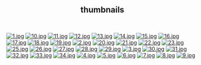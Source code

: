 <h2 align="center">thumbnails</h2>

<br/>


[![1.jpg](https://raw.githubusercontent.com/arsildo/wallpapers/main/thumbnails/1.jpg)](https://raw.githubusercontent.com/arsildo/wallpapers/main/wallpapers/1.jpg)
[![10.jpg](https://raw.githubusercontent.com/arsildo/wallpapers/main/thumbnails/10.jpg)](https://raw.githubusercontent.com/arsildo/wallpapers/main/wallpapers/10.jpg)
[![11.jpg](https://raw.githubusercontent.com/arsildo/wallpapers/main/thumbnails/11.jpg)](https://raw.githubusercontent.com/arsildo/wallpapers/main/wallpapers/11.jpg)
[![12.jpg](https://raw.githubusercontent.com/arsildo/wallpapers/main/thumbnails/12.jpg)](https://raw.githubusercontent.com/arsildo/wallpapers/main/wallpapers/12.jpg)
[![13.jpg](https://raw.githubusercontent.com/arsildo/wallpapers/main/thumbnails/13.jpg)](https://raw.githubusercontent.com/arsildo/wallpapers/main/wallpapers/13.jpg)
[![14.jpg](https://raw.githubusercontent.com/arsildo/wallpapers/main/thumbnails/14.jpg)](https://raw.githubusercontent.com/arsildo/wallpapers/main/wallpapers/14.jpg)
[![15.jpg](https://raw.githubusercontent.com/arsildo/wallpapers/main/thumbnails/15.jpg)](https://raw.githubusercontent.com/arsildo/wallpapers/main/wallpapers/15.jpg)
[![16.jpg](https://raw.githubusercontent.com/arsildo/wallpapers/main/thumbnails/16.jpg)](https://raw.githubusercontent.com/arsildo/wallpapers/main/wallpapers/16.jpg)
[![17.jpg](https://raw.githubusercontent.com/arsildo/wallpapers/main/thumbnails/17.jpg)](https://raw.githubusercontent.com/arsildo/wallpapers/main/wallpapers/17.jpg)
[![18.jpg](https://raw.githubusercontent.com/arsildo/wallpapers/main/thumbnails/18.jpg)](https://raw.githubusercontent.com/arsildo/wallpapers/main/wallpapers/18.jpg)
[![19.jpg](https://raw.githubusercontent.com/arsildo/wallpapers/main/thumbnails/19.jpg)](https://raw.githubusercontent.com/arsildo/wallpapers/main/wallpapers/19.jpg)
[![2.jpg](https://raw.githubusercontent.com/arsildo/wallpapers/main/thumbnails/2.jpg)](https://raw.githubusercontent.com/arsildo/wallpapers/main/wallpapers/2.jpg)
[![20.jpg](https://raw.githubusercontent.com/arsildo/wallpapers/main/thumbnails/20.jpg)](https://raw.githubusercontent.com/arsildo/wallpapers/main/wallpapers/20.jpg)
[![21.jpg](https://raw.githubusercontent.com/arsildo/wallpapers/main/thumbnails/21.jpg)](https://raw.githubusercontent.com/arsildo/wallpapers/main/wallpapers/21.jpg)
[![22.jpg](https://raw.githubusercontent.com/arsildo/wallpapers/main/thumbnails/22.jpg)](https://raw.githubusercontent.com/arsildo/wallpapers/main/wallpapers/22.jpg)
[![23.jpg](https://raw.githubusercontent.com/arsildo/wallpapers/main/thumbnails/23.jpg)](https://raw.githubusercontent.com/arsildo/wallpapers/main/wallpapers/23.jpg)
[![25.jpg](https://raw.githubusercontent.com/arsildo/wallpapers/main/thumbnails/25.jpg)](https://raw.githubusercontent.com/arsildo/wallpapers/main/wallpapers/25.jpg)
[![26.jpg](https://raw.githubusercontent.com/arsildo/wallpapers/main/thumbnails/26.jpg)](https://raw.githubusercontent.com/arsildo/wallpapers/main/wallpapers/26.jpg)
[![27.jpg](https://raw.githubusercontent.com/arsildo/wallpapers/main/thumbnails/27.jpg)](https://raw.githubusercontent.com/arsildo/wallpapers/main/wallpapers/27.jpg)
[![28.jpg](https://raw.githubusercontent.com/arsildo/wallpapers/main/thumbnails/28.jpg)](https://raw.githubusercontent.com/arsildo/wallpapers/main/wallpapers/28.jpg)
[![29.jpg](https://raw.githubusercontent.com/arsildo/wallpapers/main/thumbnails/29.jpg)](https://raw.githubusercontent.com/arsildo/wallpapers/main/wallpapers/29.jpg)
[![3.jpg](https://raw.githubusercontent.com/arsildo/wallpapers/main/thumbnails/3.jpg)](https://raw.githubusercontent.com/arsildo/wallpapers/main/wallpapers/3.jpg)
[![30.jpg](https://raw.githubusercontent.com/arsildo/wallpapers/main/thumbnails/30.jpg)](https://raw.githubusercontent.com/arsildo/wallpapers/main/wallpapers/30.jpg)
[![31.jpg](https://raw.githubusercontent.com/arsildo/wallpapers/main/thumbnails/31.jpg)](https://raw.githubusercontent.com/arsildo/wallpapers/main/wallpapers/31.jpg)
[![32.jpg](https://raw.githubusercontent.com/arsildo/wallpapers/main/thumbnails/32.jpg)](https://raw.githubusercontent.com/arsildo/wallpapers/main/wallpapers/32.jpg)
[![33.jpg](https://raw.githubusercontent.com/arsildo/wallpapers/main/thumbnails/33.jpg)](https://raw.githubusercontent.com/arsildo/wallpapers/main/wallpapers/33.jpg)
[![34.jpg](https://raw.githubusercontent.com/arsildo/wallpapers/main/thumbnails/34.jpg)](https://raw.githubusercontent.com/arsildo/wallpapers/main/wallpapers/34.jpg)
[![4.jpg](https://raw.githubusercontent.com/arsildo/wallpapers/main/thumbnails/4.jpg)](https://raw.githubusercontent.com/arsildo/wallpapers/main/wallpapers/4.jpg)
[![5.jpg](https://raw.githubusercontent.com/arsildo/wallpapers/main/thumbnails/5.jpg)](https://raw.githubusercontent.com/arsildo/wallpapers/main/wallpapers/5.jpg)
[![6.jpg](https://raw.githubusercontent.com/arsildo/wallpapers/main/thumbnails/6.jpg)](https://raw.githubusercontent.com/arsildo/wallpapers/main/wallpapers/6.jpg)
[![7.jpg](https://raw.githubusercontent.com/arsildo/wallpapers/main/thumbnails/7.jpg)](https://raw.githubusercontent.com/arsildo/wallpapers/main/wallpapers/7.jpg)
[![8.jpg](https://raw.githubusercontent.com/arsildo/wallpapers/main/thumbnails/8.jpg)](https://raw.githubusercontent.com/arsildo/wallpapers/main/wallpapers/8.jpg)
[![9.jpg](https://raw.githubusercontent.com/arsildo/wallpapers/main/thumbnails/9.jpg)](https://raw.githubusercontent.com/arsildo/wallpapers/main/wallpapers/9.jpg)
